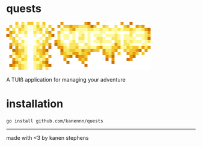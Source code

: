 # quests

![icon](banner.png)

A TUIß application for managing your adventure

# installation

`go install github.com/kanennn/quests`

---

made with <3 by kanen stephens
